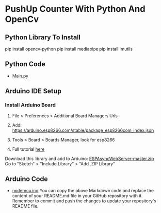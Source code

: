 

# PushUp Counter With Python And OpenCv

## Python Library To Install

pip install opencv-python
pip install mediapipe
pip install imutils



## Python Code
- [Main.py](/main.py)

## Arduino IDE Setup

### Install Arduino Board

1. File > Preferences > Additional Board Managers Urls
2. Add:
https://arduino.esp8266.com/stable/package_esp8266com_index.json


3. Tools > Board > Boards Manager, look for esp8266
4. Full tutorial [here](https://randomnerdtutorials.com/how-to-install-esp8266-board-arduino-ide/)

Download this library and add to Arduino: [ESPAsyncWebServer-master.zip](/ESPAsyncWebServer-master.zip)
Go to "Sketch" > "Include Library" > "Add .ZIP Library"

## Arduino Code
- [nodemcu.ino](/nodemcu.ino)
You can copy the above Markdown code and replace the content of your README.md file in your GitHub repository with it. Remember to commit and push the changes to update your repository's README file.
